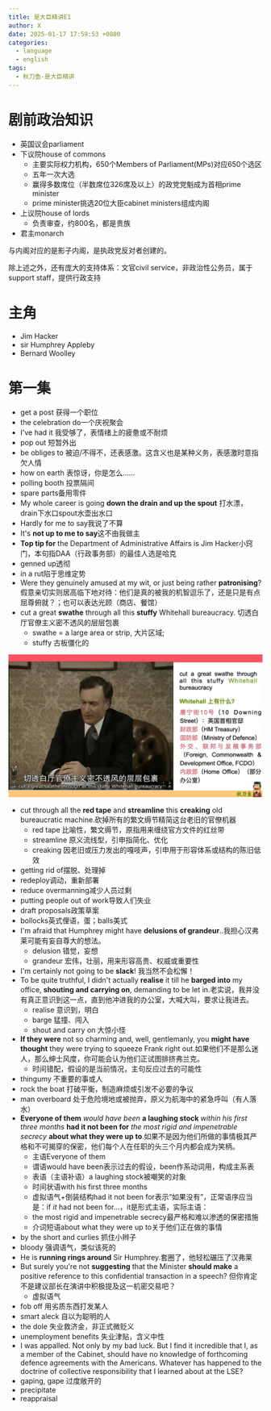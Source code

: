 ```yaml
---
title: 是大臣精讲E1
author: X
date: 2025-01-17 17:59:53 +0800
categories:
  - language
  - english
tags:
  - 秋刀鱼-是大臣精讲
---
```

# 剧前政治知识

- 英国议会parliament
- 下议院house of commons
	- 主要实际权力机构，650个Members of Parliament(MPs)对应650个选区
	- 五年一次大选
	- 赢得多数席位（半数席位326席及以上）的政党党魁成为首相prime minister
	- prime minister挑选20位大臣cabinet ministers组成内阁
- 上议院house of lords
	- 负责审查，约800名，都是贵族
- 君主monarch

与内阁对应的是影子内阁，是执政党反对者创建的。

除上述之外，还有庞大的支持体系：文官civil service，非政治性公务员，属于support staff，提供行政支持

# 主角

- Jim Hacker
- sir Humphrey Appleby
- Bernard Woolley

# 第一集

- get a post 获得一个职位
- the celebration do一个庆祝聚会
- I've had it 我受够了，表情绪上的疲惫或不耐烦
- pop out 短暂外出
- be obliges to 被迫/不得不，还表感激。这含义也是某种义务，表感激时意指欠人情
- how on earth 表惊讶，你是怎么……
- polling booth 投票隔间
- spare parts备用零件
- My whole career is going **down the drain and up the spout** 打水漂，drain下水口spout水壶出水口
- Hardly for me to say我说了不算
- It's **not up to me to say**这不由我做主
- **Top tip for** the Department of Administrative Affairs is Jim Hacker小窍门，本句指DAA（行政事务部）的最佳人选是哈克
- genned up透彻
- in a rut陷于思维定势
- Were they genuinely amused at my wit, or just being rather **patronising**? 假意亲切实则居高临下地对待：他们是真的被我的机智逗乐了，还是只是有点屈尊俯就？；也可以表达光顾（商店、餐馆）
- cut a great **swathe** through all this **stuffy** Whitehall bureaucracy. 切透白厅官僚主义密不透风的层层包裹
	- swathe = a large area or strip, 大片区域;
	- stuffy 古板僵化的

![](https://raw.githubusercontent.com/cmgzn/cmgzn.github.io/main/assets/img/20250117是大臣E1p1.png)

- cut through all the **red tape** and **streamline** this **creaking** old bureaucratic machine.砍掉所有的繁文缛节精简这台老旧的官僚机器
	- red tape 比喻性，繁文缛节，原指用来缠绕官方文件的红丝带
	- streamline 原义流线型，引申指简化、优化
	- creaking 因老旧或压力发出的嘎吱声，引申用于形容体系或结构的陈旧低效
- getting rid of摆脱、处理掉
- redeploy调动，重新部署
- reduce overmanning减少人员过剩
- putting people out of work导致人们失业
- draft proposals政策草案
- bollocks英式俚语，蛋；balls美式
- I'm afraid that Humphrey might have **delusions of grandeur**..我担心汉弗莱可能有妄自尊大的想法。
	- delusion 错觉，妄想
	- grandeur 宏伟，壮丽，用来形容高贵、权威或重要性
- I'm certainly not going to be **slack**! 我当然不会松懈！
- To be quite truthful, I didn't actually **realise** it till he **barged into** my office, **shouting and carrying on**, demanding to be let in.老实说，我并没有真正意识到这一点，直到他冲进我的办公室，大喊大叫，要求让我进去。
	- realise 意识到，明白
	- barge 猛撞、闯入
	- shout and carry on 大惊小怪
- **If they were** not so charming and, well, gentlemanly, you **might have thought** they were trying to squeeze Frank right out.如果他们不是那么迷人，那么绅士风度，你可能会认为他们正试图排挤弗兰克。
	- 时间错配，假设的是当前情况，主句反应过去的可能性
- thingumy 不重要的事或人
- rock the boat 打破平衡，制造麻烦或引发不必要的争议
- man overboard 处于危险境地或被抛弃，原义为航海中的紧急呼叫（有人落水）
- **Everyone of them** *would have been* **a laughing stock** *within his first three months* **had it not been for** *the most rigid and impenetrable secrecy* **about what they were up to**.如果不是因为他们所做的事情极其严格和不可揭穿的保密，他们每个人在任职的头三个月内都会成为笑柄。
	- 主语Everyone of them
	- 谓语would have been表示过去的假设，been作系动词用，构成主系表
	- 表语（主语补语）a laughing stock被嘲笑的对象
	- 时间状语with his first three months
	- 虚拟语气+倒装结构had it not been for表示“如果没有”，正常语序应当是：if *it* had not been for...，it是形式主语，实际主语：
	- the most rigid and impenetrable secrecy最严格和难以渗透的保密措施
	- 介词短语about what they were up to关于他们正在做的事情
- by the short and curlies 抓住小辫子
- bloody 强调语气，类似该死的
- He is **running rings around** Sir Humphrey.套圈了，他轻松碾压了汉弗莱
- But surely you're not **suggesting** that the Minister **should make** a positive reference to this confidential transaction in a speech? 但你肯定不是建议部长在演讲中积极提及这一机密交易吧？
	- 虚拟语气
- fob off 用劣质东西打发某人
- smart aleck 自以为聪明的人
- the dole 失业救济金，非正式微贬义
- unemployment benefits 失业津贴，含义中性
- I was appalled. Not only by my bad luck. But I find it incredible that I, as a member of the Cabinet, should have no knowledge of forthcoming defence agreements with the Americans. Whatever has happened to the doctrine of collective responsibility that I learned about at the LSE?
- gaping, gape 过度敞开的
- precipitate
- reappraisal